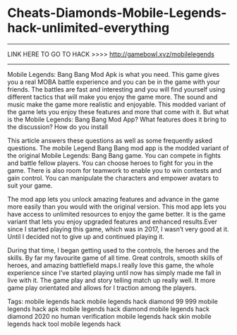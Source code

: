 # Cheats-Diamonds-Mobile-Legends-hack-unlimited-everything
****************************************************************************************************************

LINK HERE TO GO TO HACK >>>> http://gamebowl.xyz/mobilelegends

****************************************************************************************************************
Mobile Legends: Bang Bang Mod Apk is what you need. This game gives you a real MOBA battle experience and you can be in the game with your friends. The battles are fast and interesting and you will find yourself using different tactics that will make you enjoy the game more. The sound and music make the game more realistic and enjoyable.  This modded variant of the game lets you enjoy these features and more that come with it. But what is the Mobile Legends: Bang Bang Mod App? What features does it bring to the discussion?  How do you install 

This article answers these questions as well as some frequently asked questions.
The mobile Legend Bang Bang mod app is the modded variant of the original Mobile Legends: Bang Bang game. You can compete in fights and battle fellow players. You can choose heroes to fight for you in the game. There is also room for teamwork to enable you to win contests and gain control. You can manipulate the characters and empower avatars to suit your game. 

The mod app lets you unlock amazing features and advance in the game more easily than you would with the original version. This mod app lets you have access to unlimited resources to enjoy the game better. It is the game variant that lets you enjoy upgraded features and enhanced results.Ever since I started playing this game, which was in 2017, I wasn’t very good at it. Until I decided not to give up and continued playing it. 

During that time, I began getting used to the controls, the heroes and the skills. By far my favourite game of all time. Great controls, smooth skills of heroes, and amazing battlefield maps.I really love this game, the whole experience since I’ve started playing until now has simply made me fall in live with it. The game play and story telling match up really well. It more game play orientated and allows for I traction among the players.

Tags:
mobile legends hack mobile legends hack diamond 99 999 mobile legends hack apk mobile legends hack diamond mobile legends hack diamond 2020 no human verification mobile legends hack skin mobile legends hack tool mobile legends hack
